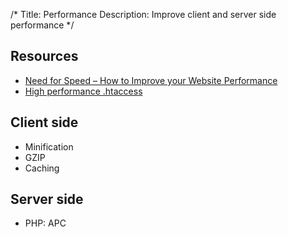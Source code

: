 /*
Title: Performance
Description: Improve client and server side performance
*/


## Resources

- [Need for Speed – How to Improve your Website Performance](http://www.devbridge.com/articles/need-for-speed-how-to-improve-your-website-performance/)
- [High performance .htaccess](https://github.com/sergeychernyshev/.htaccess)


## Client side

* Minification
* GZIP
* Caching


## Server side

* PHP: APC

